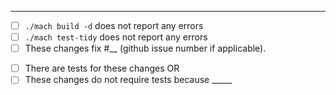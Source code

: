 <!-- Please describe your changes on the following line: -->


---
<!-- Thank you for contributing to Servo! Please replace each `[ ]` by `[X]` when the step is complete, and replace `__` with appropriate data: -->
- [ ] `./mach build -d` does not report any errors
- [ ] `./mach test-tidy` does not report any errors
- [ ] These changes fix #__ (github issue number if applicable).

<!-- Either: -->
- [ ] There are tests for these changes OR
- [ ] These changes do not require tests because _____

<!-- Also, please make sure that "Allow edits from maintainers" checkbox is checked, so that we can help you if you get stuck somewhere along the way.-->

<!-- Pull requests that do not address these steps are welcome, but they will require additional verification as part of the review process. -->
